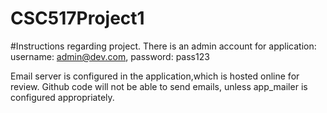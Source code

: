 # CSC517Project1

#Instructions regarding project.
There is an admin account for application: 
username: admin@dev.com,
password: pass123

Email server is configured in the application,which is hosted online for review.
Github code will not be able to send emails, unless app_mailer is configured appropriately.
